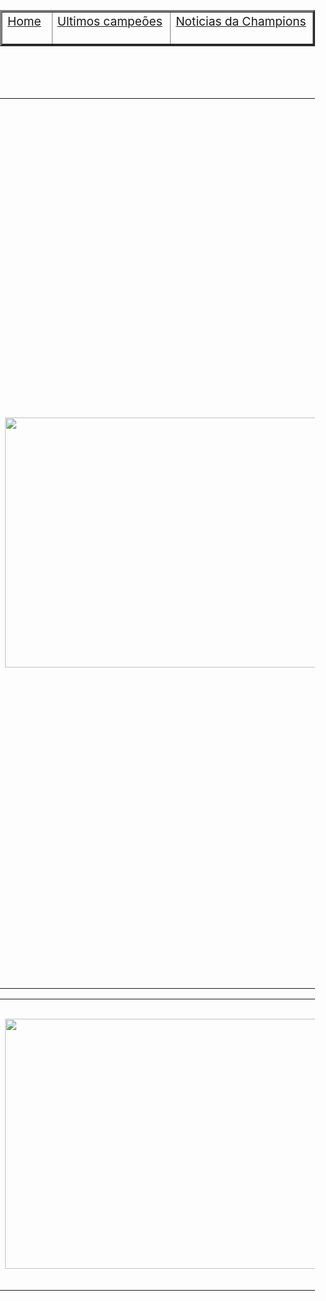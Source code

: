 <!DOCTYPE html>
<html lang="pt-br">
    <head>
        <meta charset="UTF-8">
        <title>Home </title>
        <style>
            body {
                margin:0 ;
                padding:0 ;
                background-image: url("Capturar4.PNG");
                background-size:cover;
                background-repeat: no-repeat;
            }  Img{
                width: 500px;
                height: 400px;
            }
        </style>
    </head>
    <body>
        <table align="center" border="3" color="blue">
            <tr>
                <td>   <a href="Home.html"> <big> Home </big> </a> &nbsp; </td> 
                <td>   <a href="Historico de campeoes.html">  <big> Ultimos campeões </big> </a>&nbsp;  </td>
                <td>   <a href="noticias.html">  <big> Noticias da  Champions </big> </a>&nbsp; </td>
            </tr>
        </table>
        <br>
        <br>
        <br>
        <table align="center">    
                <td align="center"> <img src="taca.jpg"></td>
                <td>
                    <h2>
                        &nbsp;&nbsp;&nbsp;A Champions League é uma competição anual de futebol em nível <br>continental, organizada pela União das Associações Europeias
                        de <br>Futebol (UEFA) e disputada por clubes da Europa. É um dos torneios <br>mais prestigiados do mundo e a competição de clubes mais prestigiada <br>no futebol europeu, 
                        disputada pelas equipes mais bem classificadas <br>nas ligas nacionais na temporada anterior.
                        A final da Liga dos <br>Campeões da UEFA é o evento esportivo anual mais visto em todo <br>o mundo. A final da edição de 2012-13 teve o maior número de <br>audiências
                        até o momento, atraindo 360 milhões  de telespectadores.
                    </h2>    
                </td>
        </table>
        <table align="center">
            <td> <img src="manchester-city-faturou-o-primeiro-titulo-da-champions-league_1_81727.webp"></td>
            <td>
                <h2>   
                    O Manchester City é o atual campeão europeu, tendo derrotado <br>a Internazionale por 1 a 0 na final de 2023 para conquistar seu <br>primeiro título
                </h2>    
            </td>
        </table>
    </body>
</html>


